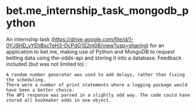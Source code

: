 # bet.me_internship_task_mongodb_python
An internship task (https://drive.google.com/file/d/1-0YJSHD_yYEhBscTeH3-DcPdG1S2nt08/view?usp=sharing) for an application to bet.me, making use of Python and MongoDB to request betting data using the-odds-api and storing it into a database.
Feedback included (but was not limited to) :

    A random number generator was used to add delays, rather than fixing the scheduling,
    There were a number of print statements where a logging package would have been a better choice.
    The API response was parsed in a slightly odd way. The code could have stored all bookmaker odds in one object.
